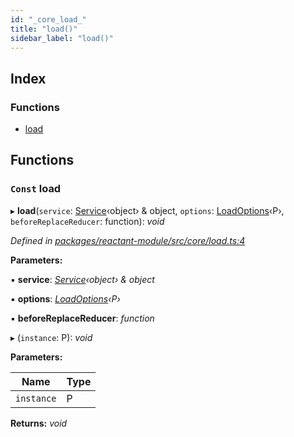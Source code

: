 ```yaml
---
id: "_core_load_"
title: "load()"
sidebar_label: "load()"
---
```


## Index

### Functions

* [load](_core_load_.md#const-load)

## Functions

### `Const` load

▸ **load**(`service`: [Service](../interfaces/_interfaces_.service.md)‹object› & object, `options`: [LoadOptions](../interfaces/_interfaces_.loadoptions.md)‹P›, `beforeReplaceReducer`: function): *void*

*Defined in [packages/reactant-module/src/core/load.ts:4](https://github.com/unadlib/reactant/blob/3ec6ab3/packages/reactant-module/src/core/load.ts#L4)*

**Parameters:**

▪ **service**: *[Service](../interfaces/_interfaces_.service.md)‹object› & object*

▪ **options**: *[LoadOptions](../interfaces/_interfaces_.loadoptions.md)‹P›*

▪ **beforeReplaceReducer**: *function*

▸ (`instance`: P): *void*

**Parameters:**

Name | Type |
------ | ------ |
`instance` | P |

**Returns:** *void*
